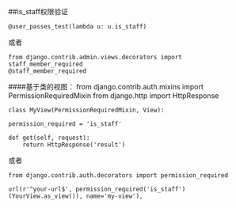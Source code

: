 ##is_staff权限验证

    @user_passes_test(lambda u: u.is_staff)  
或者

    from django.contrib.admin.views.decorators import staff_member_required
    @staff_member_required

####基于类的视图：
    from django.contrib.auth.mixins import PermissionRequiredMixin
    from django.http import HttpResponse
    
    class MyView(PermissionRequiredMixin, View):

    permission_required = 'is_staff'
    
    def get(self, request):
        return HttpResponse('result')
或者

    from django.contrib.auth.decorators import permission_required

    url(r'^your-url$', permission_required('is_staff')(YourView.as_view()), name='my-view'),